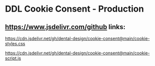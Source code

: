 # DDL Cookie Consent - Production

## https://www.jsdelivr.com/github links:

https://cdn.jsdelivr.net/gh/dental-design/cookie-consent@main/cookie-styles.css

https://cdn.jsdelivr.net/gh/dental-design/cookie-consent@main/cookie-script.js
